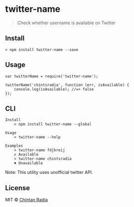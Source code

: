 # twitter-name

> Check whether username is available on Twitter

## Install

```
> npm install twitter-name --save
```

## Usage

```
var twitterName = require('twitter-name');

twitterName('chintsradia', function (err, isAvailable) {
	console.log(isAvailable); //=> false
});
```

## CLI

```
Install
	> npm install twitter-name --global
```
```
Usage
	> twitter-name --help
	
Examples
	> twitter-name fdjkreij
	✔ Available
	> twitter-name chintsradia
	✖ Unavailable
```
Note: This utility uses unofficial twitter API.

## License
MIT © [Chintan Radia](https://beatfreaker.github.io/)
